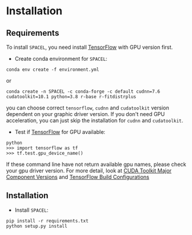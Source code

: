 # Installation

## Requirements

To install `SPACEL`, you need install [TensorFlow](https://www.tensorflow.org/) with GPU version first. 
- Create conda environment for `SPACEL`:
```
conda env create -f environment.yml
```
or
```
conda create -n SPACEL -c conda-forge -c default cudnn=7.6 cudatoolkit=10.1 python=3.8 r-base r-fitdistrplus
```
you can choose correct `tensorflow`, `cudnn` and `cudatoolkit` version dependent on your graphic driver version. If you don't need GPU acceleration, you can just skip the installation for `cudnn` and `cudatoolkit`.
- Test if [TensorFlow](https://www.tensorflow.org/) for GPU available:
```
python
>>> import tensorflow as tf
>>> tf.test.gpu_device_name()
```
If these command line have not return available gpu names, please check your gpu driver version. For more detail, look at [CUDA Toolkit Major Component Versions](https://docs.nvidia.com/cuda/cuda-toolkit-release-notes/index.html#cuda-major-component-versions) and [TensorFlow Build Configurations](https://www.tensorflow.org/install/source#tested_build_configurations)

## Installation
- Install `SPACEL`:
```
pip install -r requirements.txt
python setup.py install
